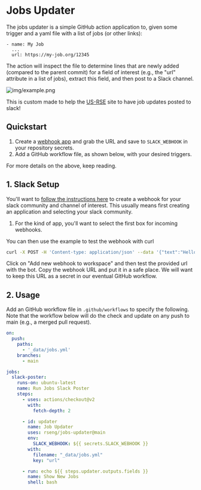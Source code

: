 # Jobs Updater

The jobs updater is a simple GitHub action application to, given some trigger
and a yaml file with a list of jobs (or other links):

```
- name: My Job
  ...
  url: https://my-job.org/12345
```

The action will inspect the file to determine lines that are newly added (compared to the parent commit)
for a field of interest (e.g., the "url" attribute in a list of jobs), extract this field, and then post to a Slack channel.

![img/example.png](img/example.png)

This is custom made to help the [US-RSE](https://github.com/US-RSE/usrse.github.io) site
to have job updates posted to slack!

## Quickstart

1. Create a [webhook app](https://api.slack.com/messaging/webhooks#getting_started) and grab the URL and save to `SLACK_WEBHOOK` in your repository secrets.
2. Add a GitHub workflow file, as shown below, with your desired triggers.

For more details on the above, keep reading.

## 1. Slack Setup

You'll want to [follow the instructions here](https://api.slack.com/messaging/webhooks#getting_started) to create a webhook
for your slack community and channel of interest. This usually means first creating an application and selecting your slack
community.

1. For the kind of app, you'll want to select the first box for incoming webhooks.

You can then use the example to test the webhook with curl

```bash
curl -X POST -H 'Content-type: application/json' --data '{"text":"Hello, World!"}' YOUR_WEBHOOK_URL_HERE
```

Click on "Add new webhook to workspace" and then test the provided url with the bot. Copy the webhook URL
and put it in a safe place. We will want to keep this URL as a secret in our eventual GitHub workflow.


## 2. Usage

Add an GitHub workflow file in `.github/workflows` to specify the following. Note that
the workflow below will do the check and update on any push to main (e.g., a merged pull request).

```yaml
on:
  push:
    paths:
      - '_data/jobs.yml'
    branches:
      - main

jobs:
  slack-poster:
    runs-on: ubuntu-latest
    name: Run Jobs Slack Poster
    steps:
      - uses: actions/checkout@v2
        with:
          fetch-depth: 2

      - id: updater
        name: Job Updater
        uses: rseng/jobs-updater@main
        env:
          SLACK_WEBHOOK: ${{ secrets.SLACK_WEBHOOK }}
        with:
          filename: "_data/jobs.yml"
          key: "url"

      - run: echo ${{ steps.updater.outputs.fields }}
        name: Show New Jobs
        shell: bash
```
